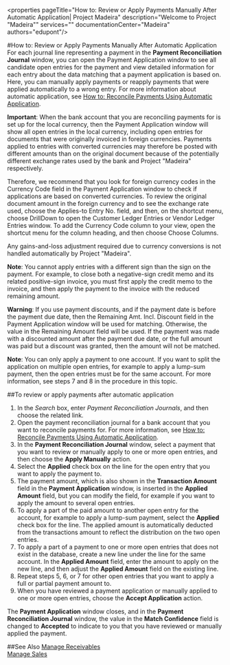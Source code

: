 <properties
                pageTitle="How to: Review or Apply Payments Manually After Automatic Application| Project Madeira" 
                description="Welcome to Project "Madeira"" 
                services="" 
                documentationCenter="Madeira"
                authors="edupont"/>

#How to: Review or Apply Payments Manually After Automatic Application
For each journal line representing a payment in the **Payment Reconciliation Journal** window, you can open the Payment Application window to see all candidate open entries for the payment and view detailed information for each entry about the data matching that a payment application is based on. Here, you can manually apply payments or reapply payments that were applied automatically to a wrong entry. For more information about automatic application, see [How to: Reconcile Payments Using Automatic Application](receivables-how-reconcile-payments-auto-application.md).

**Important**: When the bank account that you are reconciling payments for is set up for the local currency, then the Payment Application window will show all open entries in the local currency, including open entries for documents that were originally invoiced in foreign currencies. Payments applied to entries with converted currencies may therefore be posted with different amounts than on the original document because of the potentially different exchange rates used by the bank and Project "Madeira" respectively. 

Therefore, we recommend that you look for foreign currency codes in the Currency Code field in the Payment Application window to check if applications are based on converted currencies. To review the original document amount in the foreign currency and to see the exchange rate used, choose the Applies-to Entry No. field, and then, on the shortcut menu, choose DrillDown to open the Customer Ledger Entries or Vendor Ledger Entries window. To add the Currency Code column to your view, open the shortcut menu for the column heading, and then choose Choose Columns.

Any gains-and-loss adjustment required due to currency conversions is not handled automatically by Project "Madeira". 

**Note**: You cannot apply entries with a different sign than the sign on the payment. For example, to close both a negative-sign credit memo and its related positive-sign invoice, you must first apply the credit memo to the invoice, and then apply the payment to the invoice with the reduced remaining amount. 

**Warning**: If you use payment discounts, and if the payment date is before the payment due date, then the Remaining Amt. Incl. Discount field in the Payment Application window will be used for matching. Otherwise, the value in the Remaining Amount field will be used. If the payment was made with a discounted amount after the payment due date, or the full amount was paid but a discount was granted, then the amount will not be matched.

**Note**: You can only apply a payment to one account. If you want to split the application on multiple open entries, for example to apply a lump-sum payment, then the open entries must be for the same account. For more information, see steps 7 and 8 in the procedure in this topic.

##To review or apply payments after automatic application 
1. In the *Search* box, enter *Payment Reconciliation Journals*, and then choose the related link.
2. Open the payment reconciliation journal for a bank account that you want to reconcile payments for. For more information, see [How to: Reconcile Payments Using Automatic Application](receivables-how-reconcile-payments-auto-application.md).
3. In the **Payment Reconciliation Journal** window, select a payment that you want to review or manually apply to one or more open entries, and then choose the **Apply Manually** action.
4. Select the **Applied** check box on the line for the open entry that you want to apply the payment to.
5. The payment amount, which is also shown in the **Transaction Amount** field in the **Payment Application** window, is inserted in the **Applied Amount** field, but you can modify the field, for example if you want to apply the amount to several open entries.
6. To apply a part of the paid amount to another open entry for the account, for example to apply a lump-sum payment, select the **Applied** check box for the line. The applied amount is automatically deducted from the transactions amount to reflect the distribution on the two open entries.
7. To apply a part of a payment to one or more open entries that does not exist in the database, create a new line under the line for the same account. In the **Applied Amount** field, enter the amount to apply on the new line, and then adjust the **Applied Amount** field on the existing line.
8. Repeat steps 5, 6, or 7 for other open entries that you want to apply a full or partial payment amount to.
9. When you have reviewed a payment application or manually applied to one or more open entries, choose the **Accept Application** action.

The **Payment Application** window  closes, and in the **Payment Reconciliation Journal** window, the value in the **Match Confidence** field is changed to **Accepted** to indicate to you that you have reviewed or manually applied the payment.

##See Also
[Manage Receivables](receivables-manage-receivables.md)  
[Manage Sales](sales-manage-sales.md)